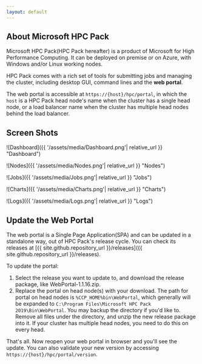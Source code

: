 ```yaml
---
layout: default
---
```


## About Microsoft HPC Pack

Microsoft HPC Pack(HPC Pack hereafter) is a product of Microsoft for High Performance Computing. It can be deployed on premise or on Azure, with Windows and/or Linux working nodes.

HPC Pack comes with a rich set of tools for submitting jobs and managing the cluster, including desktop GUI, command lines and the __web portal__.

The web portal is accessible at `https://{host}/hpc/portal`, in which the `host` is a HPC Pack head node's name when the cluster has a single head node, or a load balancer name when the cluster has multiple head nodes behind the load balancer.

## Screen Shots

![Dashboard]({{ '/assets/media/Dashboard.png'| relative_url }} "Dashboard")

![Nodes]({{ '/assets/media/Nodes.png'| relative_url }} "Nodes")

![Jobs]({{ '/assets/media/Jobs.png'| relative_url }} "Jobs")

![Charts]({{ '/assets/media/Charts.png'| relative_url }} "Charts")

![Logs]({{ '/assets/media/Logs.png'| relative_url }} "Logs")

## Update the Web Portal

The web portal is a Single Page Application(SPA) and can be updated in a standalone way, out of HPC Pack's release cycle. You can check its releases at [{{ site.github.repository_url }}/releases]({{ site.github.repository_url }}/releases).

To update the portal:
1. Select the release you want to update to, and download the release package, like WebPortal-1.1.16.zip.
2. Replace the portal on head node(s) with your download. The path for portal on head nodes is `%CCP_HOME%bin\WebPortal`, which generally will be expanded to `C:\Program Files\Microsoft HPC Pack 2019\Bin\WebPortal`. You may backup the directory if you'd like to. Remove all files under the directory, and unzip the new release package into it. If your cluster has multiple head nodes, you need to do this on every head.

That's all. Now reopen your web portal in browser and you'll see the update. You can also validate your new version by accessing `https://{host}/hpc/portal/version`.
